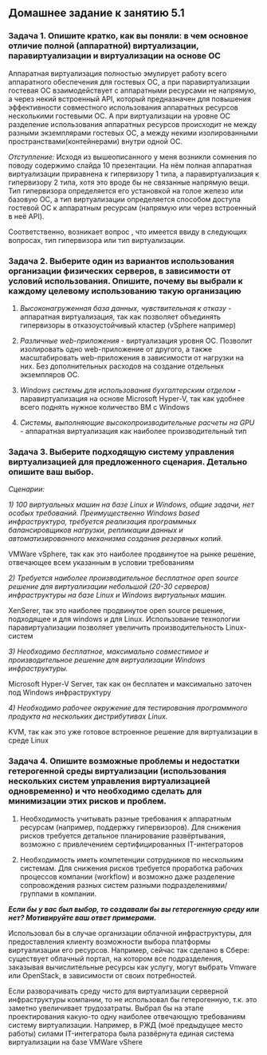 
## Домашнее задание к занятию 5.1 ##


### Задача 1. Опишите кратко, как вы поняли: в чем основное отличие полной (аппаратной) виртуализации, паравиртуализации и виртуализации на основе ОС ###

Аппаратная виртуализация полностью эмулирует работу всего аппаратного обеспечения для гостевых ОС, а при паравиртуализации гостевая ОС взаимодействует с аппаратными ресурсами не напрямую, а через некий встроенный API, который предназначен для повышения эффективности совместного использования аппаратных ресурсов несколькими гостевыми ОС. А при виртуализации на уровне ОС разделение  использования аппаратных ресурсов происходит не между разными экземплярами гостевых ОС, а между некими изолированными пространствами(контейнерами) внутри одной ОС. 

_Отступление:_ Исходя из вышеописанного у меня возникли сомнения по поводу содержимо слайда 10 презентации. На нём полная аппаратная виртуализации приравнена к гипервизору 1 типа, а паравиртуализация к гипервизору 2 типа, хотя это вроде бы  не связанные напрямую вещи. Тип гипервизора определяется его установкой на голое железо или базовую ОС, а тип виртуализации определяется способом доступа гостевой ОС к аппаратным ресурсам (напрямую или через вcтроенный в неё API). 

Соответственно, возникает вопрос , что имеется ввиду в следующих вопросах, тип гипервизора или тип виртуализации. 


### Задача 2. Выберите один из вариантов использования организации физических серверов, в зависимости от условий использования. Опишите, почему вы выбрали к каждому целевому использованию такую организацию ###


1) _Высоконагруженная база данных, чувствительная к отказу_ - аппаратная виртуализация, так как позволяет объединять гипервизоры в отказоустойчивый кластер (vSphere например)

2) _Различные web-приложения_ - виртуализация уровня ОС. Позволит изолировать одно web-приложение от другого, а также масштабировать web-приложения в зависимости от нагрузки на них. Без дополнительных расходов на создание отдельных экземпляров ОС.

3) _Windows системы для использования бухгалтерским отделом_ - паравиртуализация на основе Microsoft Hyper-V, так как удобнее всего поднять нужное количество ВМ с Windows

4) _Системы, выполняющие высокопроизводительные расчеты на GPU_ -  аппаратная виртуализация как наиболее производительный тип 

### Задача 3. Выберите подходящую систему управления виртуализацией для предложенного сценария. Детально опишите ваш выбор.

_Сценарии:_

_1) 100 виртуальных машин на базе Linux и Windows, общие задачи, нет особых требований. Преимущественно Windows based инфраструктура, требуется реализация программных балансировщиков нагрузки, репликации данных и автоматизированного механизма создания резервных копий._

VMWare vSphere, так как это наиболее продвинутое на рынке решение, отвечающее всем указанным в условии требованиям

_2) Требуется наиболее производительное бесплатное open source решение для виртуализации небольшой (20-30 серверов) инфраструктуры на базе Linux и Windows виртуальных машин._

XenSerer, так это наиболее продвинутое open source решение, подходящее и для windows и для Linux. Использование технологии паравиртуализации позволяет увеличить производительность Linux-систем

_3) Необходимо бесплатное, максимально совместимое и производительное решение для виртуализации Windows инфраструктуры._

Microsoft Hyper-V Server, так как  он бесплатен и максимально заточен под Windows инфраструктуру

_4) Необходимо рабочее окружение для тестирования программного продукта на нескольких дистрибутивах Linux._

KVM, так как это уже готовое встроенное решение для виртуализации в среде Linux



### Задача 4. Опишите возможные проблемы и недостатки гетерогенной среды виртуализации (использования нескольких систем управления виртуализацией одновременно) и что необходимо сделать для минимизации этих рисков и проблем. ###
  
1. Необходимость учитывать разные требования к аппаратным ресурсам (например, поддержку гипервизоров). Для снижения рисков требуется детальное планирование развёртывания, возможно с привлечением сертифицированных IT-интеграторов

2. Необходимость иметь компетенции сотрудников по нескольким системам. Для снижения рисков требуется проработка рабочих процессов компании (workflow) и возможно даже разделение сопровождения разных систем разными подразделениями/группами в компании.
	
**_Если бы у вас был выбор, то создавали бы вы гетерогенную среду или нет? Мотивируйте ваш ответ примерами._**

Использовал бы в случае организации облачной инфраструктуры, для предоставления клиенту возможности выбора платформы виртуализации его ресурсов. Например, сейчас так сделано в Сбере: существует облачный портал, на котором все подразделения, заказывая вычислительные ресурсы как услугу, могут выбрать Vmware или  OpenStack, в зависимости от своих потребностей. 

Если разворачивать среду чисто для виртуализации серверной инфраструктуры компании, то не использовал бы гетерогенную, т.к. это заметно увеличивает трудозатраты. Выбрал бы на этапе проектирования какую-то одну наиболее отвечающую требованиям систему виртуализации. Например, в РЖД (моё предыдущее место работы) силами IT-интегратора была развёрнута единая система виртуализации на базе VMWare vShere